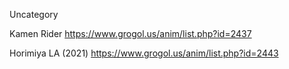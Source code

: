 Uncategory

Kamen Rider
https://www.grogol.us/anim/list.php?id=2437

Horimiya LA (2021)
https://www.grogol.us/anim/list.php?id=2443
